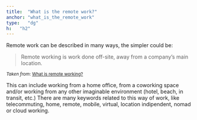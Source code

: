 ```yaml
---
title:  "What is the remote work?"
anchor: "what_is_the_remote_work"
type:   "dg"
h:   "h2"
---
```


Remote work can be described in many ways, the simpler could be:

> Remote working is work done off-site, away from a company’s main location. 

<sup>_Taken from_: [What is remote working?](http://www.telesaur.com/blog/what-is-remote-working/)</sup>

This can include working from a home office, from a coworking space and/or working from any other imaginable environment 
(hotel, beach, in transit, etc.)
There are many keywords related to this way of work, like telecommuting, home, remote, mobile, virtual, location 
indipendent, 
nomad or cloud working.